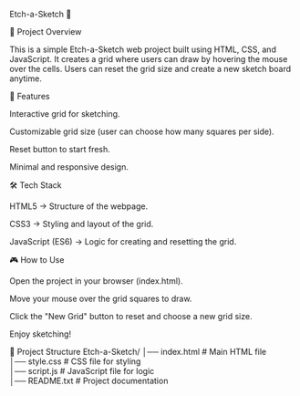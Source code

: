 Etch-a-Sketch 🎨

📌 Project Overview

This is a simple Etch-a-Sketch web project built using HTML, CSS, and JavaScript.
It creates a grid where users can draw by hovering the mouse over the cells.
Users can reset the grid size and create a new sketch board anytime.

🚀 Features

Interactive grid for sketching.

Customizable grid size (user can choose how many squares per side).

Reset button to start fresh.

Minimal and responsive design.

🛠️ Tech Stack

HTML5 → Structure of the webpage.

CSS3 → Styling and layout of the grid.

JavaScript (ES6) → Logic for creating and resetting the grid.

🎮 How to Use

Open the project in your browser (index.html).

Move your mouse over the grid squares to draw.

Click the "New Grid" button to reset and choose a new grid size.

Enjoy sketching!

📂 Project Structure
Etch-a-Sketch/
│── index.html      # Main HTML file  
│── style.css       # CSS file for styling  
│── script.js       # JavaScript file for logic  
│── README.txt      # Project documentation  
